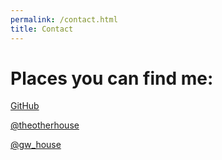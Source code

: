 ```yaml
---
permalink: /contact.html
title: Contact
---
```


# Places you can find me:

[GitHub](https://github.com/gary-w-house/)

[@theotherhouse](https://www.instagram.com/theotherhouse/)

[@gw_house](https://twitter.com/gw_house)